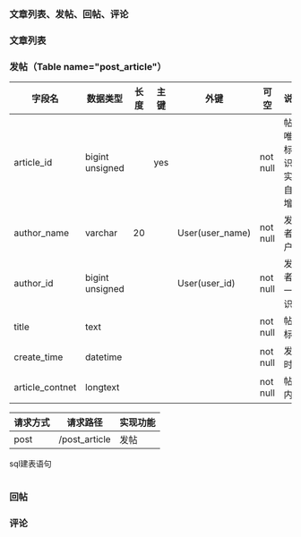 ### 文章列表、发帖、回帖、评论

### 文章列表


### 发帖（Table name="post_article"）

字段名          |  数据类型       |  长度  |  主键   |  外键            |  可空    | 说明 
---------------|----------------|-------|--------|-----------------|----------|------------
article_id     | bigint unsigned|       | yes    |                 | not null | 帖子唯一标识;实现自增。 
author_name    | varchar        | 20    |        | User(user_name) | not null | 发帖者用户名 
author_id      | bigint unsigned|       |        | User(user_id)   | not null | 发帖者唯一标识
title          | text           |       |        |                 | not null | 帖子标题
create_time    | datetime       |       |        |                 | not null | 发布时间
article_contnet| longtext       |       |        |                 | not null | 帖子内容


请求方式     |  请求路径      |  实现功能
------------|---------------|-------
post        |/post_article  |发帖

sql建表语句
```

```









### 回帖

### 评论
